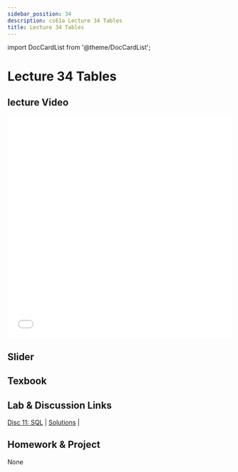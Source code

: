```yaml
---
sidebar_position: 34
description: cs61a Lecture 34 Tables
title: Lecture 34 Tables
---
```


import DocCardList from '@theme/DocCardList';


# Lecture 34 Tables
## lecture Video

<iframe src="//player.bilibili.com/player.html?aid=277746636&bvid=BV17c411f78k&cid=1311465503&p=1&high_quality=1&danmaku=0" scrolling="no" border="0" frameborder="no" framespacing="0" allowfullscreen="true" allowfullscreen="allowfullscreen" width="100%" height="500" scrolling="no" frameborder="0" sandbox="allow-top-navigation allow-same-origin allow-forms allow-scripts"> </iframe>

## Slider

## Texbook


## Lab & Discussion Links
[Disc 11: SQL](../ldis/disc11.md) | [Solutions](../ldis/sol-disc11.md) | 

## Homework & Project
None


<DocCardList />


